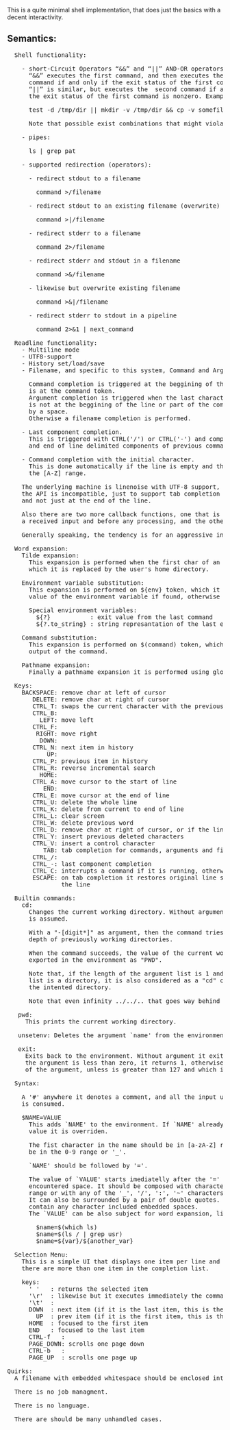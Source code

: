 This is a quite minimal shell implementation, that does just the basics with a
decent interactivity.  
  
## Semantics: 
<pre>
  Shell functionality:  
  
    - short-Circuit Operators “&&” and “||” AND-OR operators.  
      “&&” executes the first command, and then executes the second  
      command if and only if the exit status of the first command is zero.   
      “||” is similar, but executes the  second command if and only if   
      the exit status of the first command is nonzero. Example:  
  
      test -d /tmp/dir || mkdir -v /tmp/dir && cp -v somefile /tmp/dir  
  
      Note that possible exist combinations that might violate those semantics.  
  
    - pipes:  
  
      ls | grep pat  
  
    - supported redirection (operators):  
  
      - redirect stdout to a filename  
  
        command >/filename  
  
      - redirect stdout to an existing filename (overwrite)  
  
        command >|/filename  
  
      - redirect stderr to a filename  
  
        command 2>/filename  
  
      - redirect stderr and stdout in a filename  
  
        command >&/filename  
  
      - likewise but overwrite existing filename  
  
        command >&|/filename  
  
      - redirect stderr to stdout in a pipeline  
  
        command 2>&1 | next_command  
  
  Readline functionality:  
    - Multiline mode  
    - UTF8-support  
    - History set/load/save  
    - Filename, and specific to this system, Command and Argument tab completion.  
  
      Command completion is triggered at the beggining of the line or when the cursor  
      is at the command token.  
      Argument completion is triggered when the last character is a dash (-) which it  
      is not at the beggining of the line or part of the command, and it is preceded  
      by a space.  
      Otherwise a filename completion is performed.  
  
    - Last component completion.  
      This is triggered with CTRL('/') or CTRL('-') and completes with the last space  
      and end of line delimited components of previous command lines.  
  
    - Command completion with the initial character.  
      This is done automatically if the line is empty and the first char is at  
      the [A-Z] range.  
  
    The underlying machine is linenoise with UTF-8 support, but in this implementation  
    the API is incompatible, just to support tab completion at any cursor point in the line,  
    and not just at the end of the line.
   
    Also there are two more callback functions, one that is called immediately after
    a received input and before any processing, and the other on a carriage return.  

    Generally speaking, the tendency is for an aggressive interaction.  
  
  Word expansion:  
    Tilde expansion:  
      This expansion is performed when the first char of an argument is a '~', and
      which it is replaced by the user's home directory.  
    
    Environment variable substitution:
      This expansion is performed on ${env} token, which it is replaced with the
      value of the environment variable if found, otherwise with an empty string.
    
      Special environment variables:  
        ${?}           : exit value from the last command  
        ${?.to_string} : string represantation of the last exit value  

    Command substitution:  
      This expansion is performed on $(command) token, which it is replaced with the  
      output of the command.  
    
    Pathname expansion:
      Finally a pathname expansion it is performed using glob().
   
  Keys:  
    BACKSPACE: remove char at left of cursor  
       DELETE: remove char at right of cursor  
       CTRL_T: swaps the current character with the previous  
       CTRL_B:  
         LEFT: move left  
       CTRL_F:  
        RIGHT: move right  
         DOWN:  
       CTRL_N: next item in history  
           UP:  
       CTRL_P: previous item in history  
       CTRL_R: reverse incremental search  
         HOME:
       CTRL_A: move cursor to the start of line  
          END:  
       CTRL_E: move cursor at the end of line  
       CTRL_U: delete the whole line  
       CTRL_K: delete from current to end of line  
       CTRL_L: clear screen  
       CTRL_W: delete previous word  
       CTRL_D: remove char at right of cursor, or if the line is empty, act as end-of-file  
       CTRL_Y: insert previous deleted characters  
       CTRL_V: insert a control character  
          TAB: tab completion for commands, arguments and filenames  
       CTRL_/:  
       CTRL_-: last component completion   
       CTRL_C: interrupts a command if it is running, otherwise it adds a line  
       ESCAPE: on tab completion it restores original line state, otherwise it clears  
               the line  

  Builtin commands:  
    cd:  
      Changes the current working directory. Without arguments the user's home directory  
      is assumed.
      
      With a "-[digit*]" as argument, then the command tries to change to the given
      depth of previously working directories.

      When the command succeeds, the value of the current working directory it is
      exported in the environment as "PWD".
      
      Note that, if the length of the argument list is 1 and the first item on the
      list is a directory, it is also considered as a "cd" command and the item it is
      the intented directory.
      
      Note that even infinity ../../.. that goes way behind / it is considered as / (zsh does the same)
   
   pwd:  
     This prints the current working directory.  
   
   unsetenv: Deletes the argument `name' from the environment.  
   
   exit:  
     Exits back to the environment. Without argument it exits with a zero value. If
     the argument is less than zero, it returns 1, otherwise it returns the value
     of the argument, unless is greater than 127 and which in that case it is 127.

  Syntax:  
   
    A '#' anywhere it denotes a comment, and all the input until a new line character
    is consumed.
    
    $NAME=VALUE
      This adds `NAME' to the environment. If `NAME' already exists, the previous
      value it is overriden.
    
      The fist character in the name should be in [a-zA-Z] range. The rest could also
      be in the 0-9 range or '_'.
    
      `NAME' should be followed by '='.  

      The value of `VALUE' starts imediatelly after the '=' and ends up to the first
      encountered space. It should be composed with characters in the [a-zA-z0-9]
      range or with any of the '_', '/', ':', '~' characters.  
      It can also be surrounded by a pair of double quotes. In this case it can
      contain any character included embedded spaces.  
      The `VALUE' can be also subject for word expansion, like:  

        $name=$(which ls)  
        $name=$(ls / | grep usr)  
        $name=${var}/${another_var}  

  Selection Menu:
    This is a simple UI that displays one item per line and it is performed when  
    there are more than one item in the completion list.  
  
    keys:  
      ' '   : returns the selected item  
      '\r'  : likewise but it executes immediately the command line, included the selection  
      '\t'  :  
      DOWN  : next item (if it is the last item, this is the first item)  
        UP  : prev item (if it is the first item, this is the last item)  
      HOME  : focused to the first item  
      END   : focused to the last item  
      CTRL-f   :  
      PAGE_DOWN: scrolls one page down  
      CTRL-b   :  
      PAGE_UP  : scrolls one page up  
    
Quirks:  
  A filename with embedded whitespace should be enclosed into double quotes.  
  
  There is no job managment.  

  There is no language.  
  
  There are should be many unhandled cases.  
</pre>
